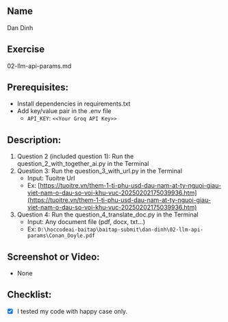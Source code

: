 ## Name
Dan Dinh

## Exercise
02-llm-api-params.md

## Prerequisites:
- Install dependencies in requirements.txt
- Add key/value pair in the .env file
    - `API_KEY`: `<<Your Groq API Key>>`

## Description:
1. Question 2 (included question 1): Run the question_2_with_together_ai.py in the Terminal
2. Question 3: Run the question_3_with_url.py in the Terminal
    - Input: Tuoitre Url
    - Ex: [https://tuoitre.vn/them-1-ti-phu-usd-dau-nam-at-ty-nguoi-giau-viet-nam-o-dau-so-voi-khu-vuc-20250202175039936.htm](https://tuoitre.vn/them-1-ti-phu-usd-dau-nam-at-ty-nguoi-giau-viet-nam-o-dau-so-voi-khu-vuc-20250202175039936.htm)
3. Question 4: Run the question_4_translate_doc.py in the Terminal
    - Input: Any document file (pdf, docx, txt...)
    - Ex: `D:\hoccodeai-baitap\baitap-submit\dan-dinh\02-llm-api-params\Conan_Doyle.pdf`

## Screenshot or Video:
- None

## Checklist:
- [x] I tested my code with happy case only.
